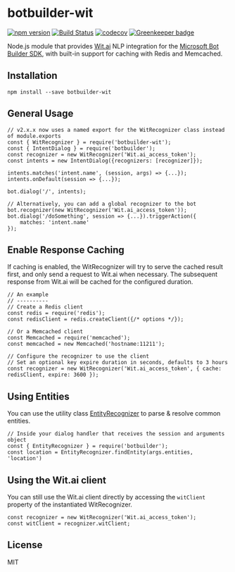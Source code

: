 # botbuilder-wit 

[![npm version](https://badge.fury.io/js/botbuilder-wit.svg)](https://badge.fury.io/js/botbuilder-wit)
[![Build Status](https://travis-ci.org/sebsylvester/botbuilder-wit.svg?branch=master)](https://travis-ci.org/sebsylvester/botbuilder-wit)
[![codecov](https://codecov.io/gh/sebsylvester/botbuilder-wit/branch/master/graph/badge.svg)](https://codecov.io/gh/sebsylvester/botbuilder-wit) [![Greenkeeper badge](https://badges.greenkeeper.io/sebsylvester/botbuilder-wit.svg)](https://greenkeeper.io/)

Node.js module that provides [Wit.ai](https://wit.ai) NLP integration for the [Microsoft Bot Builder SDK](https://dev.botframework.com/), with built-in support for caching with Redis and Memcached.

## Installation

`npm install --save botbuilder-wit`

## General Usage
```
// v2.x.x now uses a named export for the WitRecognizer class instead of module.exports
const { WitRecognizer } = require('botbuilder-wit');
const { IntentDialog } = require('botbuilder');
const recognizer = new WitRecognizer('Wit.ai_access_token');
const intents = new IntentDialog({recognizers: [recognizer]});

intents.matches('intent.name', (session, args) => {...});
intents.onDefault(session => {...});

bot.dialog('/', intents);

// Alternatively, you can add a global recognizer to the bot
bot.recognizer(new WitRecognizer('Wit.ai_access_token'));
bot.dialog('/doSomething', session => {...}).triggerAction({ 
    matches: 'intent.name'
});
```

## Enable Response Caching
If caching is enabled, the WitRecognizer will try to serve the cached result first,
and only send a request to Wit.ai when necessary. 
The subsequent response from Wit.ai will be cached for the configured duration.
```
// An example
// ----------
// Create a Redis client
const redis = require('redis');
const redisClient = redis.createClient({/* options */});

// Or a Memcached client
const Memcached = require('memcached');
const memcached = new Memcached('hostname:11211');

// Configure the recognizer to use the client
// Set an optional key expire duration in seconds, defaults to 3 hours
const recognizer = new WitRecognizer('Wit.ai_access_token', { cache: redisClient, expire: 3600 });
```

## Using Entities

You can use the utility class [EntityRecognizer](https://docs.botframework.com/en-us/node/builder/chat-reference/classes/_botbuilder_d_.entityrecognizer.html) to parse & resolve common entities.
```
// Inside your dialog handler that receives the session and arguments object
const { EntityRecognizer } = require('botbuilder');
const location = EntityRecognizer.findEntity(args.entities, 'location')
```

## Using the Wit.ai client
You can still use the Wit.ai client directly by accessing the ```witClient``` property of the instantiated WitRecognizer.
```
const recognizer = new WitRecognizer('Wit.ai_access_token');
const witClient = recognizer.witClient;
```

## License

MIT